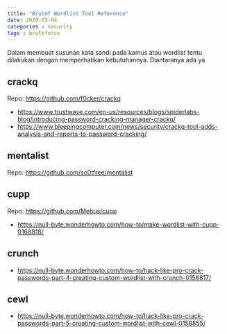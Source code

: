 ```yaml
---
title: "Brutef Wordlist Tool Reference"
date: 2020-03-04
categories : security
tags : bruteforce
---
```


Dalam membuat susunan kata sandi pada kamus atau wordlist tentu dilakukan dengan memperhatikan kebutuhannya. Diantaranya ada ya

## crackq
Repo: https://github.com/f0cker/crackq

* https://www.trustwave.com/en-us/resources/blogs/spiderlabs-blog/introducing-password-cracking-manager-crackq/
* https://www.bleepingcomputer.com/news/security/crackq-tool-adds-analysis-and-reports-to-password-cracking/

## mentalist
Repo: https://github.com/sc0tfree/mentalist

## cupp
Repo: https://github.com/Mebus/cupp

* https://null-byte.wonderhowto.com/how-to/make-wordlist-with-cupp-0168818/

## crunch

* https://null-byte.wonderhowto.com/how-to/hack-like-pro-crack-passwords-part-4-creating-custom-wordlist-with-crunch-0156817/

## cewl

* https://null-byte.wonderhowto.com/how-to/hack-like-pro-crack-passwords-part-5-creating-custom-wordlist-with-cewl-0158855/